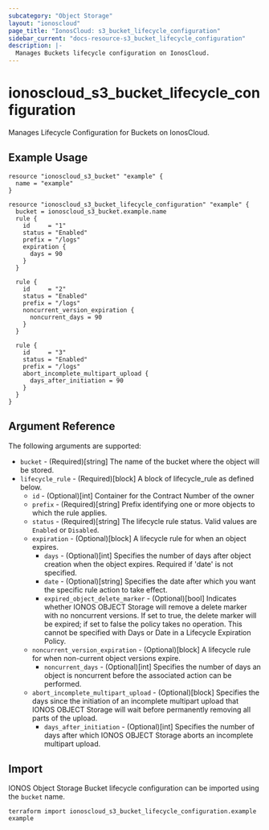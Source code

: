 ```yaml
---
subcategory: "Object Storage"
layout: "ionoscloud"
page_title: "IonosCloud: s3_bucket_lifecycle_configuration"
sidebar_current: "docs-resource-s3_bucket_lifecycle_configuration"
description: |-
  Manages Buckets lifecycle configuration on IonosCloud.
---
```


# ionoscloud_s3_bucket_lifecycle_configuration

Manages Lifecycle Configuration for Buckets on IonosCloud.

## Example Usage

```hcl
resource "ionoscloud_s3_bucket" "example" {
  name = "example"
}

resource "ionoscloud_s3_bucket_lifecycle_configuration" "example" {
  bucket = ionoscloud_s3_bucket.example.name
  rule {
    id     = "1"
    status = "Enabled"
    prefix = "/logs"
    expiration {
      days = 90
    }
  }

  rule {
    id     = "2"
    status = "Enabled"
    prefix = "/logs"
    noncurrent_version_expiration {
      noncurrent_days = 90
    }
  }

  rule {
    id     = "3"
    status = "Enabled"
    prefix = "/logs"
    abort_incomplete_multipart_upload {
      days_after_initiation = 90
    }
  }
}
```

## Argument Reference

The following arguments are supported:

- `bucket` - (Required)[string] The name of the bucket where the object will be stored.
- `lifecycle_rule` - (Required)[block] A block of lifecycle_rule as defined below.
  - `id` - (Optional)[int] Container for the Contract Number of the owner
  - `prefix` - (Required)[string] Prefix identifying one or more objects to which the rule applies.
  - `status` - (Required)[string] The lifecycle rule status. Valid values are `Enabled` or `Disabled`.
  - `expiration` - (Optional)[block]  A lifecycle rule for when an object expires.
    - `days` - (Optional)[int] Specifies the number of days after object creation when the object expires. Required if 'date' is not specified.
    - `date` - (Optional)[string] Specifies the date after which you want the specific rule action to take effect.
    - `expired_object_delete_marker` - (Optional)[bool] Indicates whether IONOS OBJECT Storage will remove a delete marker with no noncurrent versions. If set to true, the delete marker will be expired; if set to false the policy takes no operation. This cannot be specified with Days or Date in a Lifecycle Expiration Policy.
  - `noncurrent_version_expiration` - (Optional)[block] A lifecycle rule for when non-current object versions expire.
    - `noncurrent_days` - (Optional)[int] Specifies the number of days an object is noncurrent before the associated action can be performed.
  - `abort_incomplete_multipart_upload` - (Optional)[block] Specifies the days since the initiation of an incomplete multipart upload that IONOS OBJECT Storage will wait before permanently removing all parts of the upload.
    - `days_after_initiation` - (Optional)[int] Specifies the number of days after which IONOS OBJECT Storage aborts an incomplete multipart upload.

## Import

IONOS Object Storage Bucket lifecycle configuration can be imported using the `bucket` name.

```shell
terraform import ionoscloud_s3_bucket_lifecycle_configuration.example example
```